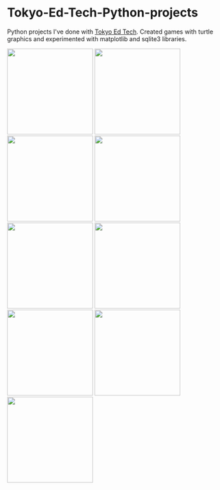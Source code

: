 # Tokyo-Ed-Tech-Python-projects
Python projects I've done with [Tokyo Ed Tech](http://www.christianthompson.com/). Created games with turtle graphics and experimented with matplotlib and sqlite3 libraries.

<img src="https://user-images.githubusercontent.com/93152842/190883707-2dc2c766-beb6-4730-8d98-4d35a61ff237.png" height=200> <img src="https://user-images.githubusercontent.com/93152842/190884021-6f133f80-a079-4a6f-8ab1-b223a60d45eb.png" height=200> <img src="https://user-images.githubusercontent.com/93152842/190883557-36a6ae39-fea2-40ed-96c7-c0cf61b43bb8.png" height=200> <img src="https://user-images.githubusercontent.com/93152842/190883858-83c541f7-6950-4a12-b8d2-16114039ef18.png" height=200> <img src="https://user-images.githubusercontent.com/93152842/190883920-450eb125-1b49-4368-88d3-d38e6d469e6b.png" height=200> <img src="https://user-images.githubusercontent.com/93152842/190883793-ea4843e7-f420-4d38-846f-ce2301370757.png" height=200> <img src="https://user-images.githubusercontent.com/93152842/190883949-2ce889d2-e8e0-4a84-952c-e756e73685d9.png" height=200> <img src="https://user-images.githubusercontent.com/93152842/190883650-6a95df68-9d62-4c07-882e-2f1a52ceb95a.png" height=200> <img src="https://user-images.githubusercontent.com/93152842/190883605-78ee80fb-05cc-4598-ac8e-3051cb72ee03.png" height=200> 




